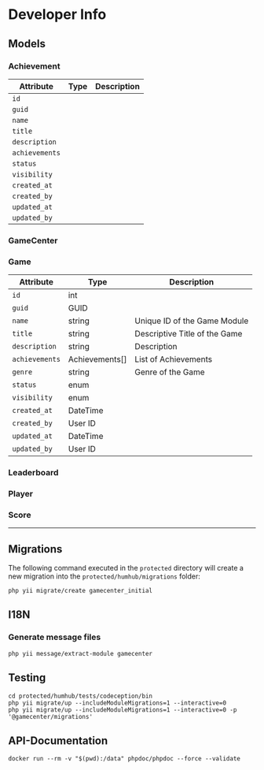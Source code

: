 # Developer Info

## Models

### Achievement

| Attribute      | Type | Description |
|----------------|------|-------------|
| `id`           |||
| `guid`         |||
| `name`         |||
| `title`        |||
| `description`  |||
| `achievements` |||
| `status`       |||
| `visibility`   |||
| `created_at`   |||
| `created_by`   |||
| `updated_at`   |||
| `updated_by`   |||

### GameCenter

### Game

| Attribute      | Type           | Description                   |
|----------------|----------------|-------------------------------|
| `id`           | int            |                               |
| `guid`         | GUID           |                               |
| `name`         | string         | Unique ID of the Game Module  |
| `title`        | string         | Descriptive Title of the Game |
| `description`  | string         | Description                   |
| `achievements` | Achievements[] | List of Achievements          |
| `genre`        | string         | Genre of the Game             |
| `status`       | enum           |                               |
| `visibility`   | enum           |                               |
| `created_at`   | DateTime       |                               |
| `created_by`   | User ID        |                               |
| `updated_at`   | DateTime       |                               |
| `updated_by`   | User ID        |                               |

### Leaderboard

### Player

### Score

---

## Migrations

The following command executed in the `protected` directory will create a new migration into the `protected/humhub/migrations` folder:

```shell
php yii migrate/create gamecenter_initial
```

## I18N

### Generate message files

```shell
php yii message/extract-module gamecenter
```

## Testing

```shell
cd protected/humhub/tests/codeception/bin
php yii migrate/up --includeModuleMigrations=1 --interactive=0
php yii migrate/up --includeModuleMigrations=1 --interactive=0 -p '@gamecenter/migrations'
```

## API-Documentation

```shell
docker run --rm -v "$(pwd):/data" phpdoc/phpdoc --force --validate
```
